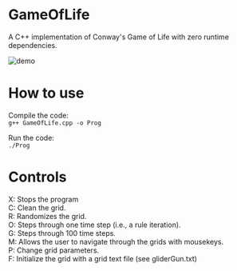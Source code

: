# GameOfLife
A C++ implementation of Conway's Game of Life with zero runtime dependencies.   
   
![demo](demo.gif)

# How to use 
Compile the code:   
```g++ GameOfLife.cpp -o Prog```
   
Run the code:  
``` ./Prog ```

# Controls 
X: Stops the program    
C: Clean the grid.  
R: Randomizes the grid.  
O: Steps through one time step (i.e., a rule iteration).  
G: Steps through 100 time steps.  
M: Allows the user to navigate through the grids with mousekeys.    
P: Change grid parameters.   
F: Initialize the grid with a grid text file (see gliderGun.txt)    

